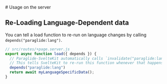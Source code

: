 # Usage on the server

## Re-Loading Language-Dependent data

You can tell a load function to re-run on language changes by calling `depends("paraglide:lang")`.

```ts
// src/routes/+page.server.js
export async function load({ depends }) {
  // Paraglide-SvelteKit automatically calls `invalidate("paraglide:lang")` whenever the langauge changes
  // This tells SvelteKit to re-run this function whenever that happens
  depends("paraglide:lang") 
  return await myLanguageSpecificData();
}
```
